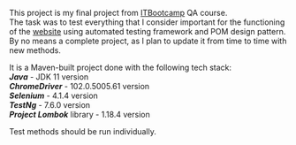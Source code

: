 This project is my final project from [ITBootcamp](https://itbootcamp.rs/) QA course.  
The task was to test everything that I consider important for the functioning of the [website](https://demoqa.com/) using automated testing framework and POM design pattern.  
By no means a complete project, as I plan to update it from time to time with new methods.

It is a Maven-built project done with the following tech stack:  
**_Java_** - JDK 11 version  
**_ChromeDriver_** - 102.0.5005.61 version  
**_Selenium_** - 4.1.4 version  
**_TestNg_** - 7.6.0 version  
**_Project Lombok_** library - 1.18.4 version  

Test methods should be run individually.
